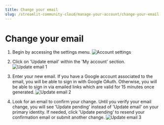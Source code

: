 ```yaml
---
title: Change your email
slug: /streamlit-community-cloud/manage-your-account/change-your-email
---
```


# Change your email

1. Begin by accessing the settings menu.
    ![Account settings](/images/streamlit-community-cloud/account-settings-header.png)

2. Click on 'Update email' within the 'My account' section.
    ![Update email 1](/images/streamlit-community-cloud/account-change-email-1.png)

3. Enter your new email. If you have a Google account associated to the email, you will be able to sign in with Google OAuth. Otherwise, you will be able to sign in via emailed links which are valid for 15 minutes once generated.
    ![Update email 2](/images/streamlit-community-cloud/account-change-email-2.png)

4. Look for an email to confirm your change. Until you verify your email change, you will see 'Update pending' instead of 'Update email' on your primary identity. If needed, click 'Update pending' to resend your confirmation email or submit another change.
    ![Update email 3](/images/streamlit-community-cloud/account-change-email-3.png)
